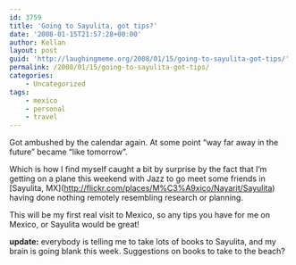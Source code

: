 ```yaml
---
id: 3759
title: 'Going to Sayulita, got tips?'
date: '2008-01-15T21:57:28+00:00'
author: Kellan
layout: post
guid: 'http://laughingmeme.org/2008/01/15/going-to-sayulita-got-tips/'
permalink: /2008/01/15/going-to-sayulita-got-tips/
categories:
    - Uncategorized
tags:
    - mexico
    - personal
    - travel
---
```


Got ambushed by the calendar again. At some point “way far away in the future” became “like tomorrow”.

Which is how I find myself caught a bit by surprise by the fact that I’m getting on a plane this weekend with Jazz to go meet some friends in \[Sayulita, MX\](http://flickr.com/places/M%C3%A9xico/Nayarit/Sayulita) having done nothing remotely resembling research or planning.

This will be my first real visit to Mexico, so any tips you have for me on Mexico, or Sayulita would be great!

**update:** everybody is telling me to take lots of books to Sayulita, and my brain is going blank this week. Suggestions on books to take to the beach?